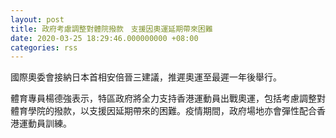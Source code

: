 ```yaml
---
layout: post
title: 政府考慮調整對體院撥款　支援因奧運延期帶來困難
date: 2020-03-25 18:29:46.000000000 +08:00
categories: rss
---
```


國際奧委會接納日本首相安倍晉三建議，推遲奧運至最遲一年後舉行。

體育專員楊德強表示，特區政府將全力支持香港運動員出戰奧運，包括考慮調整對體育學院的撥款，以支援因延期帶來的困難。疫情期間，政府場地亦會彈性配合香港運動員訓練。

